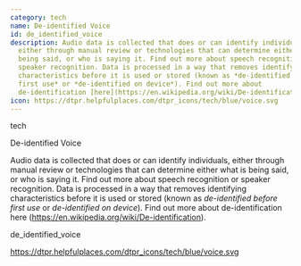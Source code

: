 ```yaml
---
category: tech
name: De-identified Voice
id: de_identified_voice
description: Audio data is collected that does or can identify individuals,
  either through manual review or technologies that can determine either what is
  being said, or who is saying it. Find out more about speech recognition or
  speaker recognition. Data is processed in a way that removes identifying
  characteristics before it is used or stored (known as *de-identified before
  first use* or *de-identified on device*). Find out more about
  de-identification [here](https://en.wikipedia.org/wiki/De-identification).
icon: https://dtpr.helpfulplaces.com/dtpr_icons/tech/blue/voice.svg
---
```

tech

De-identified Voice

Audio data is collected that does or can identify individuals, either 
through manual review or technologies that can determine either what is 
being said, or who is saying it. Find out more about speech recognition or speaker 
recognition. Data is processed in a way that removes identifying 
characteristics before it is used or stored (known as *de-identified before 
first use* or *de-identified on device*). Find out more about de-identification here (https://en.wikipedia.org/wiki/De-identification).

de_identified_voice

https://dtpr.helpfulplaces.com/dtpr_icons/tech/blue/voice.svg